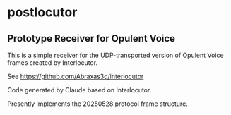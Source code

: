 # postlocutor
## Prototype Receiver for Opulent Voice

This is a simple receiver for the UDP-transported version of
Opulent Voice frames created by Interlocutor.

See https://github.com/Abraxas3d/interlocutor

Code generated by Claude based on Interlocutor.

Presently implements the 20250528 protocol frame structure.

